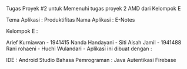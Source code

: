 Tugas Proyek #2 untuk Memenuhi tugas proyek 2 AMD dari Kelompok E

Tema Aplikasi : Produktifitas Nama Aplikasi : E-Notes

Kelompok E :

Arief Kurniawan - 1941415
Nanda Handayani -
Siti Aisah Jamil - 1941488
Rani rohaeni -
Huchi Wulandari -
Aplikasi ini dibuat dengan :

IDE : Android Studio
Bahasa Pemrograman : Java
Autentikasi Firebase

